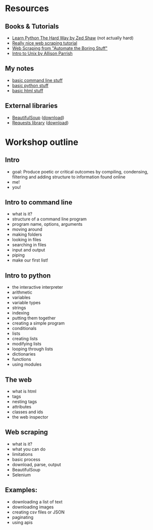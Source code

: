 # Resources

## Books & Tutorials

* [Learn Python The Hard Way by Zed Shaw](https://learnpythonthehardway.org/book/) (not actually hard)
* [Really nice web scraping tutorial](https://first-web-scraper.readthedocs.io/en/latest/)
* [Web Scraping from "Automate the Boring Stuff"](https://automatetheboringstuff.com/chapter11/)
* [Intro to Unix by Allison Parrish](http://www.decontextualize.com/teaching/rwet/introduction-and-unix-tutorial/)


## My notes

* [basic command line stuff](https://github.com/antiboredom/inventories-lists-catalogs/blob/master/commandline.md)
* [basic python stuff](https://github.com/antiboredom/inventories-lists-catalogs/blob/master/python.md)
* [basic html stuff](https://github.com/antiboredom/inventories-lists-catalogs/blob/master/html.md)

## External libraries
* [BeautifulSoup](https://www.crummy.com/software/BeautifulSoup/) ([download](http://www.crummy.com/software/BeautifulSoup/bs4/download/4.3/beautifulsoup4-4.3.2.tar.gz))
* [Requests library](http://docs.python-requests.org/en/master/) ([download](https://github.com/kennethreitz/requests/archive/master.zip))

# Workshop outline

## Intro
* goal: Produce poetic or critical outcomes by compiling, condensing, filtering and adding structure to information found online
* me!
* you!


## Intro to command line
* what is it?
* structure of a command line program
 * program name, options, arguments
* moving around
* making folders
* looking in files
* searching in files
* input and output
* piping
* make our first list!

## Intro to python
* the interactive interpreter
* arithmetic
* variables
* variable types
* strings
 * indexing
 * putting them together
* creating a simple program
* conditionals
* lists
 * creating lists
 * modifying lists 
 * looping through lists
* dictionaries
* functions
* using modules

## The web
* what is html
* tags
* nesting tags
* attributes
* classes and ids
* the web inspector

## Web scraping
* what is it?
 * what you can do
 * limitations
* basic process
 * download, parse, output
* BeautifulSoup
* Selenium

## Examples:
- downloading a list of text
- downloading images
- creating csv files or JSON
- paginating
- using apis

